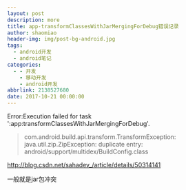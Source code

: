 ```yaml
---
layout: post
description: more
title: app-transformClassesWithJarMergingForDebug错误记录
author: shaomiao
header-img: img/post-bg-android.jpg
tags:
  - android开发
  - android笔记
categories:
  - - 开发
    - 移动开发
    - android开发
abbrlink: 2138527680
date: 2017-10-21 00:00:00
---
```

Error:Execution failed for task ':app:transformClassesWithJarMergingForDebug'.
> com.android.build.api.transform.TransformException: java.util.zip.ZipException: duplicate entry: android/support/multidex/BuildConfig.class

http://blog.csdn.net/sahadev_/article/details/50314141


一般就是jar包冲突
